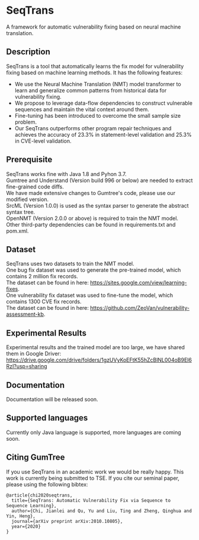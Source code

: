 # SeqTrans

A framework for automatic vulnerability fixing based on neural machine translation.  

## Description

SeqTrans is a tool that automatically learns the fix model for vulnerability fixing based on machine learning methods. It has the following features:
* We use the Neural Machine Translation (NMT) model transformer to learn and generalize common patterns from historical data for vulnerability fixing.  
* We propose to leverage data-flow dependencies to construct vulnerable sequences and maintain the vital context around them.
* Fine-tuning has been introduced to overcome the small sample size problem.
* Our SeqTrans outperforms other program repair techniques and achieves the accuracy of 23.3% in statement-level validation and 25.3% in CVE-level validation.

## Prerequisite

SeqTrans works fine with Java 1.8 and Pyhon 3.7.  
Gumtree and Understand (Version build 996 or below) are needed to extract fine-grained code diffs.   
We have made extensive changes to Gumtree's code, please use our modified version.  
SrcML (Version 1.0.0) is used as the syntax parser to generate the abstract syntax tree.  
OpenNMT (Version 2.0.0 or above) is required to train the NMT model.  
Other third-party dependencies can be found in requirements.txt and pom.xml. 

## Dataset
SeqTrans uses two datasets to train the NMT model.  
One bug fix dataset was used to generate the pre-trained model, which contains 2 million fix records.  
The dataset can be found in here: https://sites.google.com/view/learning-fixes.  
One vulnerability fix dataset was used to fine-tune the model, which contains 1300 CVE fix records.  
The dataset can be found in here: https://github.com/ZeoVan/vulnerability-assessment-kb.  

## Experimental Results
Experimental results and the trained model are too large, we have shared them in Google Driver:  
https://drive.google.com/drive/folders/1gzUVyKoEFtK55hZcBlNL004oB9El6RzI?usp=sharing  

## Documentation

Documentation will be released soon.

## Supported languages

Currently only Java language is supported, more languages are coming soon.

## Citing GumTree

If you use SeqTrans in an academic work we would be really happy. 
This work is currently being submitted to TSE. If you cite our seminal paper, please using the following bibtex:

```
@article{chi2020seqtrans,
  title={SeqTrans: Automatic Vulnerability Fix via Sequence to Sequence Learning},
  author={Chi, Jianlei and Qu, Yu and Liu, Ting and Zheng, Qinghua and Yin, Heng},
  journal={arXiv preprint arXiv:2010.10805},
  year={2020}
}
```